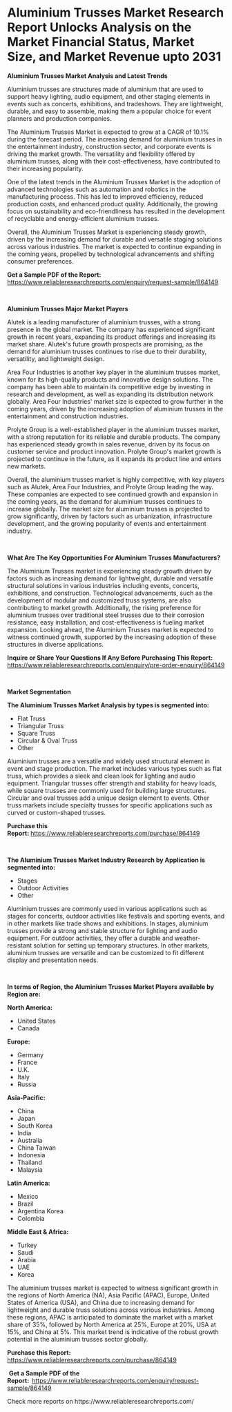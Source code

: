 <p><h1>Aluminium Trusses Market Research Report Unlocks Analysis on the Market Financial Status, Market Size, and Market Revenue upto 2031</h1></p><p><strong>Aluminium Trusses Market Analysis and Latest Trends</strong></p>
<p><p>Aluminium trusses are structures made of aluminium that are used to support heavy lighting, audio equipment, and other staging elements in events such as concerts, exhibitions, and tradeshows. They are lightweight, durable, and easy to assemble, making them a popular choice for event planners and production companies.</p><p>The Aluminium Trusses Market is expected to grow at a CAGR of 10.1% during the forecast period. The increasing demand for aluminium trusses in the entertainment industry, construction sector, and corporate events is driving the market growth. The versatility and flexibility offered by aluminium trusses, along with their cost-effectiveness, have contributed to their increasing popularity.</p><p>One of the latest trends in the Aluminium Trusses Market is the adoption of advanced technologies such as automation and robotics in the manufacturing process. This has led to improved efficiency, reduced production costs, and enhanced product quality. Additionally, the growing focus on sustainability and eco-friendliness has resulted in the development of recyclable and energy-efficient aluminium trusses.</p><p>Overall, the Aluminium Trusses Market is experiencing steady growth, driven by the increasing demand for durable and versatile staging solutions across various industries. The market is expected to continue expanding in the coming years, propelled by technological advancements and shifting consumer preferences.</p></p>
<p><strong>Get a Sample PDF of the Report:&nbsp;</strong> <a href="https://www.reliableresearchreports.com/enquiry/request-sample/864149">https://www.reliableresearchreports.com/enquiry/request-sample/864149</a></p>
<p>&nbsp;</p>
<p><strong>Aluminium Trusses Major Market Players</strong></p>
<p><p>Alutek is a leading manufacturer of aluminium trusses, with a strong presence in the global market. The company has experienced significant growth in recent years, expanding its product offerings and increasing its market share. Alutek's future growth prospects are promising, as the demand for aluminium trusses continues to rise due to their durability, versatility, and lightweight design.</p><p>Area Four Industries is another key player in the aluminium trusses market, known for its high-quality products and innovative design solutions. The company has been able to maintain its competitive edge by investing in research and development, as well as expanding its distribution network globally. Area Four Industries' market size is expected to grow further in the coming years, driven by the increasing adoption of aluminium trusses in the entertainment and construction industries.</p><p>Prolyte Group is a well-established player in the aluminium trusses market, with a strong reputation for its reliable and durable products. The company has experienced steady growth in sales revenue, driven by its focus on customer service and product innovation. Prolyte Group's market growth is projected to continue in the future, as it expands its product line and enters new markets.</p><p>Overall, the aluminium trusses market is highly competitive, with key players such as Alutek, Area Four Industries, and Prolyte Group leading the way. These companies are expected to see continued growth and expansion in the coming years, as the demand for aluminium trusses continues to increase globally. The market size for aluminium trusses is projected to grow significantly, driven by factors such as urbanization, infrastructure development, and the growing popularity of events and entertainment industry.</p></p>
<p>&nbsp;</p>
<p><strong>What Are The Key Opportunities For Aluminium Trusses Manufacturers?</strong></p>
<p><p>The Aluminium Trusses market is experiencing steady growth driven by factors such as increasing demand for lightweight, durable and versatile structural solutions in various industries including events, concerts, exhibitions, and construction. Technological advancements, such as the development of modular and customized truss systems, are also contributing to market growth. Additionally, the rising preference for aluminium trusses over traditional steel trusses due to their corrosion resistance, easy installation, and cost-effectiveness is fueling market expansion. Looking ahead, the Aluminium Trusses market is expected to witness continued growth, supported by the increasing adoption of these structures in diverse applications.</p></p>
<p><strong>Inquire or Share Your Questions If Any Before Purchasing This Report:</strong> <a href="https://www.reliableresearchreports.com/enquiry/pre-order-enquiry/864149">https://www.reliableresearchreports.com/enquiry/pre-order-enquiry/864149</a></p>
<p>&nbsp;</p>
<p><strong>Market Segmentation</strong></p>
<p><strong>The Aluminium Trusses Market Analysis by types is segmented into:</strong></p>
<p><ul><li>Flat Truss</li><li>Triangular Truss</li><li>Square Truss</li><li>Circular & Oval Truss</li><li>Other</li></ul></p>
<p><p>Aluminium trusses are a versatile and widely used structural element in event and stage production. The market includes various types such as flat truss, which provides a sleek and clean look for lighting and audio equipment. Triangular trusses offer strength and stability for heavy loads, while square trusses are commonly used for building large structures. Circular and oval trusses add a unique design element to events. Other truss markets include specialty trusses for specific applications such as curved or custom-shaped trusses.</p></p>
<p><strong>Purchase this Report:&nbsp;</strong><a href="https://www.reliableresearchreports.com/purchase/864149">https://www.reliableresearchreports.com/purchase/864149</a></p>
<p>&nbsp;</p>
<p><strong>The Aluminium Trusses Market Industry Research by Application is segmented into:</strong></p>
<p><ul><li>Stages</li><li>Outdoor Activities</li><li>Other</li></ul></p>
<p><p>Aluminium trusses are commonly used in various applications such as stages for concerts, outdoor activities like festivals and sporting events, and in other markets like trade shows and exhibitions. In stages, aluminium trusses provide a strong and stable structure for lighting and audio equipment. For outdoor activities, they offer a durable and weather-resistant solution for setting up temporary structures. In other markets, aluminium trusses are versatile and can be customized to fit different display and presentation needs.</p></p>
<p>&nbsp;</p>
<p><strong>In terms of Region, the Aluminium Trusses Market Players available by Region are:</strong></p>
<p>
    <p> <strong> North America: </strong>
        <ul>
            <li>United States</li>
            <li>Canada</li>
        </ul>
        </p> 
    <p> <strong> Europe: </strong>
        <ul>
            <li>Germany</li>
            <li>France</li>
            <li>U.K.</li>
            <li>Italy</li>
            <li>Russia</li>
        </ul>
        </p> 
    <p> <strong> Asia-Pacific: </strong>
        <ul>
            <li>China</li>
            <li>Japan</li>
            <li>South Korea</li>
            <li>India</li>
            <li>Australia</li>
            <li>China Taiwan</li>
            <li>Indonesia</li>
            <li>Thailand</li>
            <li>Malaysia</li>
        </ul>
        </p> 
    <p> <strong> Latin America: </strong>
        <ul>
            <li>Mexico</li>
            <li>Brazil</li>
            <li>Argentina Korea</li>
            <li>Colombia</li>
        </ul>
        </p> 
    <p> <strong> Middle East & Africa: </strong>
        <ul>
            <li>Turkey</li>
            <li>Saudi</li>
            <li>Arabia</li>
            <li>UAE</li>
            <li>Korea</li>
        </ul>
    </p>
    </p>
<p><p>The aluminium trusses market is expected to witness significant growth in the regions of North America (NA), Asia Pacific (APAC), Europe, United States of America (USA), and China due to increasing demand for lightweight and durable truss solutions across various industries. Among these regions, APAC is anticipated to dominate the market with a market share of 35%, followed by North America at 25%, Europe at 20%, USA at 15%, and China at 5%. This market trend is indicative of the robust growth potential in the aluminium trusses sector globally.</p></p>
<p><strong>Purchase this Report: </strong><a href="https://www.reliableresearchreports.com/purchase/864149">https://www.reliableresearchreports.com/purchase/864149</a></p>
<p>&nbsp;<strong>Get a Sample PDF of the Report:&nbsp;&nbsp;</strong><a href="https://www.reliableresearchreports.com/enquiry/request-sample/864149">https://www.reliableresearchreports.com/enquiry/request-sample/864149</a></p>
<p><strong></strong></p>
<p>Check more reports on https://www.reliableresearchreports.com/</p>